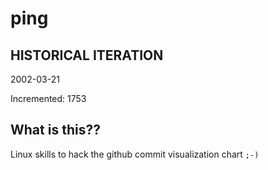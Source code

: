# ping

## HISTORICAL ITERATION
2002-03-21

Incremented: 1753

## What is this?? 
Linux skills to hack the github commit visualization chart `;-)`
